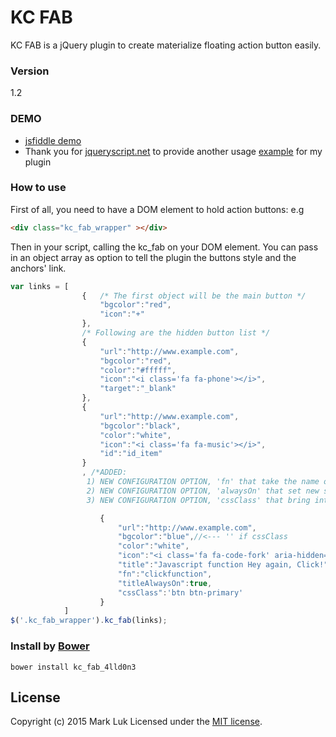 # KC FAB

KC FAB is a jQuery plugin to create materialize floating action button easily.

### Version
1.2

### DEMO

- [jsfiddle demo]
- Thank you for [jqueryscript.net] to provide another usage [example] for my plugin


### How to use

First of all, you need to have a DOM element to hold action buttons:
e.g
```html
<div class="kc_fab_wrapper" ></div>
```
Then in your script, calling the kc_fab on your DOM element.
You can pass in an object array as option to tell the plugin the buttons style and the anchors' link.
```js
var links = [
                {   /* The first object will be the main button */
                    "bgcolor":"red",
                    "icon":"+"
                },
                /* Following are the hidden button list */
                {
                    "url":"http://www.example.com",
                    "bgcolor":"red",
                    "color":"#fffff",
                    "icon":"<i class='fa fa-phone'></i>",
                    "target":"_blank"
                },
                {
                    "url":"http://www.example.com",
                    "bgcolor":"black",
                    "color":"white",
                    "icon":"<i class='fa fa-music'></i>",
                    "id":"id_item"
                }
                , /*ADDED:
                 1) NEW CONFIGURATION OPTION, 'fn' that take the name of the function declared in the global scope
                 2) NEW CONFIGURATION OPTION, 'alwaysOn' that set new style that make always visible the title
                 3) NEW CONFIGURATION OPTION, 'cssClass' that bring into component existing style like bootstrap , if you use this, bgcolor doesn't have effect on the button */

                    {
                        "url":"http://www.example.com",
                        "bgcolor":"blue",//<--- '' if cssClass
                        "color":"white",
                        "icon":"<i class='fa fa-code-fork' aria-hidden='true'></i>",
                        "title":"Javascript function Hey again, Click!",
                        "fn":"clickfunction",
                        "titleAlwaysOn":true,
                        "cssClass":'btn btn-primary'
                    }
            ]
$('.kc_fab_wrapper').kc_fab(links);
```

### Install by [Bower]
```nodejs
bower install kc_fab_4lld0n3
```

License
----

Copyright (c) 2015 Mark Luk Licensed under the [MIT license].

[jsfiddle demo]: https://jsfiddle.net/katrinluk/8wxho9cw/3/
[jqueryscript.net]: http://www.jqueryscript.net/menu/Material-Design-Floating-Action-Button-with-jQuery-KC-FAB.html
[example]: http://www.jqueryscript.net/demo/Material-Design-Floating-Action-Button-with-jQuery-KC-FAB/
[Bower]: http://libraries.io/bower/kc_fab
[MIT license]: https://github.com/katrincwl/kc_fab/blob/master/LICENSE
